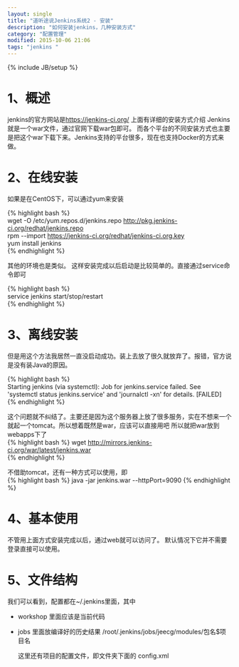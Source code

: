 ```yaml
---
layout: single
title: "道听途说Jenkins系统2 - 安装"
description: "如何安装jenkins，几种安装方式"
category: "配置管理"
modified: 2015-10-06 21:06
tags: "jenkins "
---
```

{% include JB/setup %}
# 1、概述
jenkins的官方网站是<https://jenkins-ci.org/> 上面有详细的安装方式介绍
Jenkins就是一个war文件，通过官网下载war包即可。
而各个平台的不同安装方式也主要是把这个war下载下来。Jenkins支持的平台很多，现在也支持Docker的方式来做。
# 2、在线安装
如果是在CentOS下，可以通过yum来安装

{% highlight bash %}    
 wget -O /etc/yum.repos.d/jenkins.repo http://pkg.jenkins-ci.org/redhat/jenkins.repo  
 rpm --import https://jenkins-ci.org/redhat/jenkins-ci.org.key  
 yum install jenkins  
 {% endhighlight %}  
 
 其他的环境也是类似。 
 这样安装完成以后启动是比较简单的。直接通过service命令即可
 
{% highlight bash %}    
 service jenkins start/stop/restart  
 {% endhighlight %} 
 
# 3、离线安装

但是用这个方法我居然一直没启动成功。装上去放了很久就放弃了。报错，官方说是没有装Java的原因。 
 
 {% highlight bash %}  
 Starting jenkins (via systemctl):  Job for jenkins.service failed. See 'systemctl status jenkins.service' and 'journalctl -xn' for details.
                                                           [FAILED]
                                                           {% endhighlight %}  

这个问题就不纠结了。主要还是因为这个服务器上放了很多服务，实在不想来一个就起一个tomcat。所以想着既然是war，应该可以直接用吧
所以就把war放到webapps下了  
 {% highlight bash %} 
wget http://mirrors.jenkins-ci.org/war/latest/jenkins.war  
{% endhighlight %}  

不借助tomcat，还有一种方式可以使用，即  
 {% highlight bash %} 
java -jar jenkins.war --httpPort=9090
{% endhighlight %}  

# 4、基本使用
不管用上面方式安装完成以后，通过web就可以访问了。
默认情况下它并不需要登录直接可以使用。

# 5、文件结构
我们可以看到，配置都在~/.jenkins里面，其中

* workshop
	里面应该是当前代码
* jobs
	里面放编译好的历史结果
	/root/.jenkins/jobs/jeecg/modules/包名$项目名
	
	这里还有项目的配置文件，即文件夹下面的 config.xml


